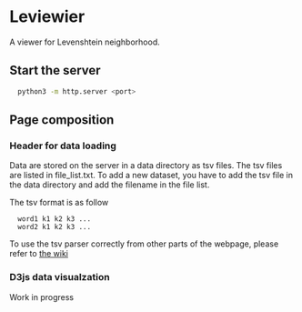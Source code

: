 # Leviewier

A viewer for Levenshtein neighborhood.

## Start the server

```bash
  python3 -m http.server <port>
```

## Page composition

### Header for data loading

Data are stored on the server in a data directory as tsv files.
The tsv files are listed in file_list.txt.
To add a new dataset, you have to add the tsv file in the data directory and add the filename in the file list.

The tsv format is as follow
```
  word1 k1 k2 k3 ...
  word2 k1 k2 k3 ...
```

To use the tsv parser correctly from other parts of the webpage, please refer to [the wiki](https://github.com/levenshtein-exploration/Leviewier/wiki/File-loader-documentation)


### D3js data visualzation

Work in progress
